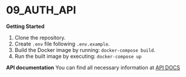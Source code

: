 # 09_AUTH_API

**Getting Started**

1. Clone the repository.
2. Create `.env` file following `.env.example`.
3. Build the Docker image by running: `docker-compose build`.
4. Run the built image by executing: `docker-compose up`

**API documentation**
You can find all necessary information at [API DOCS](https://auth-api-docs.learning.serverless.direct/)

